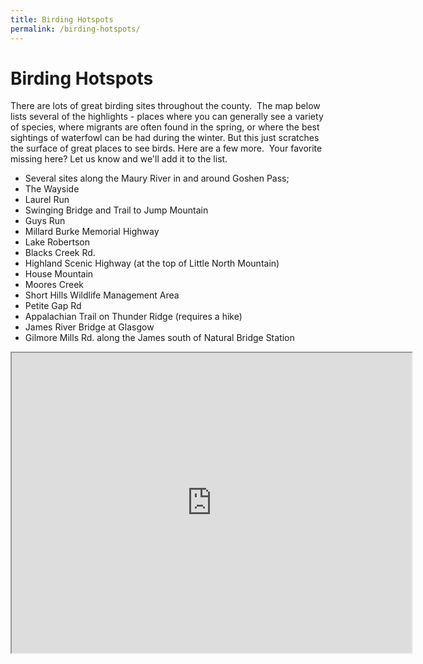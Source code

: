 ```yaml
---
title: Birding Hotspots
permalink: /birding-hotspots/
---
```

# Birding Hotspots


There are lots of great birding sites throughout the county.  The map below
lists several of the highlights - places where you can generally see a variety
of species, where migrants are often found in the spring, or where the best
sightings of waterfowl can be had during the winter.  But this just scratches
the surface of great places to see birds. Here are a few more.  Your favorite
missing here? Let us know and we'll add it to the list.

* Several sites along the Maury River in and around Goshen Pass;
* The Wayside
* Laurel Run
* Swinging Bridge and Trail to Jump Mountain
* Guys Run
* Millard Burke Memorial Highway
* Lake Robertson
* Blacks Creek Rd.
* Highland Scenic Highway (at the top of Little North Mountain)
* House Mountain
* Moores Creek
* Short Hills Wildlife Management Area
* Petite Gap Rd
* Appalachian Trail on Thunder Ridge (requires a hike)
* James River Bridge at Glasgow
* Gilmore Mills Rd. along the James south of Natural Bridge Station

<iframe src="https://mapsengine.google.com/map/embed?mid=zrE2Os3B1MGg.kyMbKRs6RokM" width="640" height="480"></iframe>

